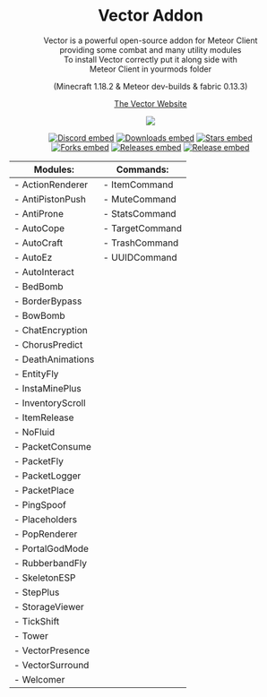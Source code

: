 <div align="center">
  
<h1>Vector Addon</h1>

Vector is a powerful open-source addon for Meteor Client      <br/>
providing some combat and many utility modules                <br/>
To install Vector correctly put it along side with            <br/>
Meteor Client in yourmods folder                              <br/>

(Minecraft 1.18.2 & Meteor dev-builds & fabric 0.13.3)        <br/>
  
[The Vector Website](https://cally72jhb.github.io/website/)  <br/>


<img src="https://invidget.switchblade.xyz/A3nYgbKeXR">       <br/>


[![Discord embed](https://img.shields.io/discord/863813920892518461.svg?logo=discord&logoColor=FFFFFF&style=flat-square&label=Discord&colorA=606060&colorB=7289DA)](https://discord.gg/A3nYgbKeXR)
[![Downloads embed](https://img.shields.io/github/downloads/cally72jhb/vector-addon/total.svg?style=flat-square&label=Downloads&colorA=606060&colorB=4FCF34)](https://github.com/cally72jhb/vector-addon/releases)
[![Stars embed](https://img.shields.io/github/stars/cally72jhb/vector-addon.svg?style=flat-square&label=Stars&colorA=606060&colorB=FDD110)](https://github.com/cally72jhb/vector-addon/stargazers)
<br/>
[![Forks embed](https://img.shields.io/github/forks/cally72jhb/vector-addon.svg?style=flat-square&label=Forks&colorA=606060&colorB=DB4A39)](https://github.com/cally72jhb/vector-addon/network/members)
[![Releases embed](https://badgen.net/github/releases/cally72jhb/vector-addon?style=flat-square&label=Releases&color=158FCC)](https://github.com/cally72jhb/vector-addon/releases)
[![Release embed](https://badgen.net/github/release/cally72jhb/vector-addon?style=flat-square&label=Latest+Release&color=158FCC)](https://github.com/cally72jhb/vector-addon/releases)



|    **Modules:**    |    **Commands:**   |
|--------------------|--------------------|
| - ActionRenderer   | - ItemCommand      |
| - AntiPistonPush   | - MuteCommand      |
| - AntiProne        | - StatsCommand     |
| - AutoCope         | - TargetCommand    |
| - AutoCraft        | - TrashCommand     |
| - AutoEz           | - UUIDCommand      |
| - AutoInteract     |                    |
| - BedBomb          |                    |
| - BorderBypass     |                    |
| - BowBomb          |                    |
| - ChatEncryption   |                    |
| - ChorusPredict    |                    |
| - DeathAnimations  |                    |
| - EntityFly        |                    |
| - InstaMinePlus    |                    |
| - InventoryScroll  |                    |
| - ItemRelease      |                    |
| - NoFluid          |                    |
| - PacketConsume    |                    |
| - PacketFly        |                    |
| - PacketLogger     |                    |
| - PacketPlace      |                    |
| - PingSpoof        |                    |
| - Placeholders     |                    |
| - PopRenderer      |                    |
| - PortalGodMode    |                    |
| - RubberbandFly    |                    |
| - SkeletonESP      |                    |
| - StepPlus         |                    |
| - StorageViewer    |                    |
| - TickShift        |                    |
| - Tower            |                    |
| - VectorPresence   |                    |
| - VectorSurround   |                    |
| - Welcomer         |                    |
  
  </div>
